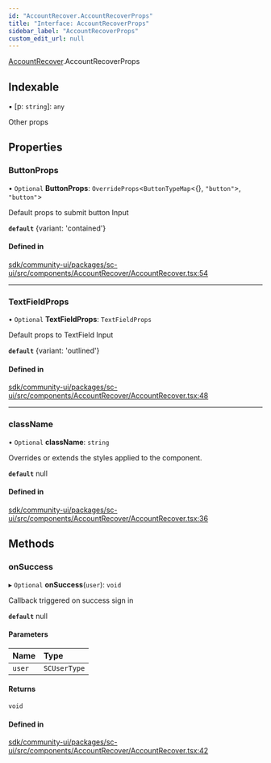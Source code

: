 ```yaml
---
id: "AccountRecover.AccountRecoverProps"
title: "Interface: AccountRecoverProps"
sidebar_label: "AccountRecoverProps"
custom_edit_url: null
---
```


[AccountRecover](../modules/AccountRecover.md).AccountRecoverProps

## Indexable

▪ [p: `string`]: `any`

Other props

## Properties

### ButtonProps

• `Optional` **ButtonProps**: `OverrideProps`<`ButtonTypeMap`<{}, ``"button"``\>, ``"button"``\>

Default props to submit button Input

**`default`** {variant: 'contained'}

#### Defined in

[sdk/community-ui/packages/sc-ui/src/components/AccountRecover/AccountRecover.tsx:54](https://github.com/selfcommunity/community-ui/blob/a7bfc2b/packages/sc-ui/src/components/AccountRecover/AccountRecover.tsx#L54)

___

### TextFieldProps

• `Optional` **TextFieldProps**: `TextFieldProps`

Default props to TextField Input

**`default`** {variant: 'outlined'}

#### Defined in

[sdk/community-ui/packages/sc-ui/src/components/AccountRecover/AccountRecover.tsx:48](https://github.com/selfcommunity/community-ui/blob/a7bfc2b/packages/sc-ui/src/components/AccountRecover/AccountRecover.tsx#L48)

___

### className

• `Optional` **className**: `string`

Overrides or extends the styles applied to the component.

**`default`** null

#### Defined in

[sdk/community-ui/packages/sc-ui/src/components/AccountRecover/AccountRecover.tsx:36](https://github.com/selfcommunity/community-ui/blob/a7bfc2b/packages/sc-ui/src/components/AccountRecover/AccountRecover.tsx#L36)

## Methods

### onSuccess

▸ `Optional` **onSuccess**(`user`): `void`

Callback triggered on success sign in

**`default`** null

#### Parameters

| Name | Type |
| :------ | :------ |
| `user` | `SCUserType` |

#### Returns

`void`

#### Defined in

[sdk/community-ui/packages/sc-ui/src/components/AccountRecover/AccountRecover.tsx:42](https://github.com/selfcommunity/community-ui/blob/a7bfc2b/packages/sc-ui/src/components/AccountRecover/AccountRecover.tsx#L42)
